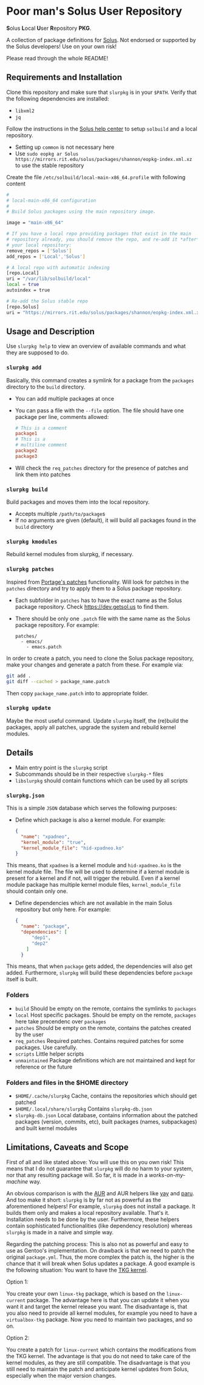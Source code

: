 # Poor man's Solus User Repository

**S**olus **L**ocal **U**ser **R**epository **PKG**. 

A collection of package definitions for [Solus](https://getsol.us/home/). Not
endorsed or supported by the Solus developers! Use on your own risk!

Please read through the whole README!

## Requirements and Installation

Clone this repository and make sure that `slurpkg` is in your `$PATH`.
Verify that the following dependencies are installed:

- `libxml2`
- `jq`

Follow the instructions in the [Solus help
center](https://getsol.us/articles/packaging) to setup `solbuild` and a local
repository. 

- Setting up `common` is not necessary here
- Use `sudo eopkg ar Solus
  https://mirrors.rit.edu/solus/packages/shannon/eopkg-index.xml.xz` to use the
  stable repository 

Create the file `/etc/solbuild/local-main-x86_64.profile` with following content

``` sh
#
# local-main-x86_64 configuration
#
# Build Solus packages using the main repository image.

image = "main-x86_64"

# If you have a local repo providing packages that exist in the main
# repository already, you should remove the repo, and re-add it *after*
# your local repository:
remove_repos = ['Solus']
add_repos = ['Local','Solus']

# A local repo with automatic indexing
[repo.Local]
uri = "/var/lib/solbuild/local"
local = true
autoindex = true

# Re-add the Solus stable repo
[repo.Solus]
uri = "https://mirrors.rit.edu/solus/packages/shannon/eopkg-index.xml.xz"
```

## Usage and Description

Use `slurpkg help` to view an overview of available commands and what they are
supposed to do.

### `slurpkg add`

Basically, this command creates a symlink for a package from the `packages`
directory to the `build` directory.

- You can add multiple packages at once
- You can pass a file with the `--file` option. The file should have one package
  per line, comments allowed:
  
  ``` conf
  # This is a comment
  package1
  # This is a 
  # multiline comment
  package2
  package3
  ```
  
- Will check the `req_patches` directory for the presence of patches and link
  them into patches

### `slurpkg build`

Build packages and moves them into the local repository.

- Accepts multiple `/path/to/package`s
- If no arguments are given (default), it will build all packages found in the
  `build` directory
  
### `slurpkg kmodules`

Rebuild kernel modules from slurpkg, if necessary.

### `slurpkg patches`

Inspired from [Portage's
patches](https://wiki.gentoo.org/wiki//etc/portage/patches) functionality. Will
look for patches in the `patches` directory and try to apply them to a Solus
package repository. 

- Each subfolder in `patches` has to have the exact name as the Solus package
  repository. Check https://dev.getsol.us to find them.
- There should be only one `.patch` file with the same name as the Solus package
  repository. For example:
  
  ```
  patches/
    - emacs/
      - emacs.patch
  ```
  
In order to create a patch, you need to clone the Solus package repository, make
your changes and generate a patch from these. For example via:

``` sh
git add .
git diff --cached > package_name.patch
```
  
Then copy `package_name.patch` into to appropriate folder.

### `slurpkg update`

Maybe the most useful command. Update `slurpkg` itself, the (re)build the
packages, apply all patches, upgrade the system and rebuild kernel modules. 

## Details

- Main entry point is the `slurpkg` script
- Subcommands should be in their respective `slurpkg-*` files
- `libslurpkg` should contain functions which can be used by all scripts

### `slurpkg.json` 

This is a simple `JSON` database which serves the following purposes:

- Define which package is also a kernel module. For example:

  ``` json
  {
    "name": "xpadneo",
    "kernel_module": "true",
    "kernel_module_file": "hid-xpadneo.ko"
  }
  ```

This means, that `xpadneo` is a kernel module and `hid-xpadneo.ko` is the kernel
module file. The file will be used to determine if a kernel module is present
for a kernel and if not, will trigger the rebuild. Even if a kernel module
package has multiple kernel module files, `kernel_module_file` should contain
only one.

- Define dependencies which are not available in the main Solus repository but
  only here. For example:
  
  ```json
  {
    "name": "package",
    "dependencies": [
        "dep1",
        "dep2"
      ]
    }
  ```

This means, that when `package` gets added, the dependencies will also get
added. Furthermore, `slurpkg` will build these dependencies before `package`
itself is built.

### Folders

- `build` Should be empty on the remote, contains the symlinks to `packages`
- `local` Host specific packages. Should be empty on the remote, `packages` here
  take precendenc over `packages`
- `patches` Should be empty on the remote, contains the patches created by the
  user 
- `req_patches` Required patches. Contains required patches for some packages.
  Use carefully.
- `scripts` Little helper scripts
- `unmaintained` Package definitions which are not maintained and kept for
  reference or the future

### Folders and files in the $HOME directory

- `$HOME/.cache/slurpkg` Cache, contains the repositories which should get
  patched 
- `$HOME/.local/share/slurpkg` Contains `slurpkg-db.json`
- `slurpkg-db.json` Local database, contains information about the patched
  packages (version, commits, etc), built packages (names, subpackages) and
  built kernel modules
  
## Limitations, Caveats and Scope

First of all and like stated above: You will use this on you own risk! This
means that I do not guarantee that `slurpkg` will do no harm to your system, nor
that any resulting package will. So far, it is made in a *works-on-my-machine*
way.

An obvious comparison is with the [AUR](https://aur.archlinux.org) and AUR
helpers like [yay](https://github.com/Jguer/yay) and
[paru](https://github.com/Morganamilo/paru). And too make it short: `slurpkg` is
by far not as powerful as the aforementioned helpers! For example, `slurpkg`
does not install a package. It builds them only and makes a local repository
available. That's it. Installation needs to be done by the user. Furthermore,
these helpers contain sophisticated functionalities (like dependency resolution)
whereas `slurpkg` is made in a naive and simple way. 

Regarding the patching process: This is also not as powerful and easy to use as
Gentoo's implementation. On drawback is that we need to patch the original
`package.yml`. Thus, the more complex the patch is, the higher is the chance
that it will break when Solus updates a package. A good example is the following
situation: You want to have the [TKG
kernel](https://github.com/Frogging-Family/linux-tkg). 

Option 1: 

You create your own `linux-tkg` package, which is based on the `linux-current`
package. The advantage here is that you can update it when you want it and
target the kernel release you want. The disadvantage is, that you also need to
provide all kernel modules, for example you need to have a `virtualbox-tkg`
package. Now you need to maintain two packages, and so on.

Option 2:

You create a patch for `linux-current` which contains the modifications from the
TKG kernel. The advantage is that you do not need to take care of the kernel
modules, as they are still compatible. The disadvantage is that you still need
to maintain the patch and anticipate kernel updates from Solus, especially when
the major version changes. 
